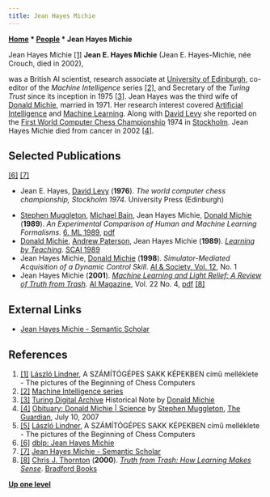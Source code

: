 ```yaml
---
title: Jean Hayes Michie
---
```

**[Home](Home "Home") \* [People](People "People") \* Jean Hayes Michie**



 [](File:JeanHayesMichie.JPG) Jean Hayes Michie <a id="cite-note-1" href="#cite-ref-1">[1]</a> 
**Jean E. Hayes Michie** (Jean E. Hayes-Michie, née Crouch, died in 2002),  

was a British AI scientist, research associate at [University of Edinburgh](University_of_Edinburgh "University of Edinburgh"), co-editor of the *Machine Intelligence* series <a id="cite-note-2" href="#cite-ref-2">[2]</a>, and Secretary of the *Turing Trust* since its inception in 1975 <a id="cite-note-3" href="#cite-ref-3">[3]</a>. Jean Hayes was the third wife of [Donald Michie](Donald_Michie "Donald Michie"), married in 1971. Her research interest covered [Artificial Intelligence](Artificial_Intelligence "Artificial Intelligence") and [Machine Learning](Learning "Learning"). Along with [David Levy](David_Levy "David Levy") she reported on the [First World Computer Chess Championship](WCCC_1974 "WCCC 1974") 1974 in [Stockholm](https://en.wikipedia.org/wiki/Stockholm). Jean Hayes Michie died from cancer in 2002 <a id="cite-note-4" href="#cite-ref-4">[4]</a>. 



## Selected Publications


<a id="cite-note-6" href="#cite-ref-6">[6]</a> <a id="cite-note-7" href="#cite-ref-7">[7]</a>



* Jean E. Hayes, [David Levy](David_Levy "David Levy") (**1976**). *The world computer chess championship, Stockholm 1974*. University Press (Edinburgh)


 [](WCCC_1974 "WCCC 1974") 
* [Stephen Muggleton](Stephen_Muggleton "Stephen Muggleton"), [Michael Bain](Michael_Bain "Michael Bain"), Jean Hayes Michie, [Donald Michie](Donald_Michie "Donald Michie") (**1989**). *An Experimental Comparison of Human and Machine Learning Formalisms*. [6. ML 1989](https://dblp.uni-trier.de/db/conf/icml/ml1989.html), [pdf](http://www.doc.ic.ac.uk/~shm/Papers/ml6paper.pdf)
* [Donald Michie](Donald_Michie "Donald Michie"), [Andrew Paterson](https://dblp.uni-trier.de/pers/hd/p/Paterson:A=), Jean Hayes Michie (**1989**). *[Learning by Teaching](https://www.semanticscholar.org/paper/Learning-by-Teaching.-Michie-Paterson/bdec8541a2d6dade78661c4078ac83dca29cc3dd)*. [SCAI 1989](https://dblp.uni-trier.de/db/conf/scai/scai1989.html)
* Jean Hayes Michie, [Donald Michie](Donald_Michie "Donald Michie") (**1998**). *Simulator-Mediated Acquisition of a Dynamic Control Skill*. [AI & Society, Vol. 12](https://dblp.uni-trier.de/db/journals/ais/ais12.html), No. 1
* Jean Hayes Michie (**2001**). *[Machine Learning and Light Relief: A Review of Truth from Trash](https://www.aaai.org/ojs/index.php/aimagazine/article/view/1599/0)*. [AI Magazine](AAAI#AIMAG "AAAI"), Vol. 22 No. 4, [pdf](http://www.aaai.org/ojs/index.php/aimagazine/article/download/1599/1498) <a id="cite-note-8" href="#cite-ref-8">[8]</a>


## External Links


* [Jean Hayes Michie - Semantic Scholar](https://www.semanticscholar.org/author/Jean-Hayes-Michie/2445979)


## References


1. <a id="cite-ref-1" href="#cite-note-1">[1]</a> [László Lindner](L%C3%A1szl%C3%B3_Lindner "László Lindner"), A SZÁMÍTÓGÉPES SAKK KÉPEKBEN című melléklete - The pictures of the Beginning of Chess Computers
2. <a id="cite-ref-2" href="#cite-note-2">[2]</a> [Machine Intelligence series](http://www.doc.ic.ac.uk/~shm/MI/mi.html)
3. <a id="cite-ref-3" href="#cite-note-3">[3]</a> [Turing Digital Archive](http://www.turingarchive.org/trust/) Historical Note by [Donald Michie](Donald_Michie "Donald Michie")
4. <a id="cite-ref-4" href="#cite-note-4">[4]</a> [Obituary: Donald Michie | Science](https://www.theguardian.com/science/2007/jul/10/uk.obituaries1) by [Stephen Muggleton](Stephen_Muggleton "Stephen Muggleton"), [The Guardian](https://en.wikipedia.org/wiki/The_Guardian), July 10, 2007
5. <a id="cite-ref-5" href="#cite-note-5">[5]</a> [László Lindner](L%C3%A1szl%C3%B3_Lindner "László Lindner"), A SZÁMÍTÓGÉPES SAKK KÉPEKBEN című melléklete - The pictures of the Beginning of Chess Computers
6. <a id="cite-ref-6" href="#cite-note-6">[6]</a> [dblp: Jean Hayes Michie](https://dblp.uni-trier.de/pers/hd/m/Michie:Jean_Hayes)
7. <a id="cite-ref-7" href="#cite-note-7">[7]</a> [Jean Hayes Michie - Semantic Scholar](https://www.semanticscholar.org/author/Jean-Hayes-Michie/2445979)
8. <a id="cite-ref-8" href="#cite-note-8">[8]</a> [Chris J. Thornton](Chris_J._Thornton "Chris J. Thornton") (**2000**). *[Truth from Trash: How Learning Makes Sense](https://www.goodreads.com/book/show/1097454.Truth_from_Trash)*. [Bradford Books](https://en.wikipedia.org/wiki/MIT_Press)

**[Up one level](People "People")**







 
